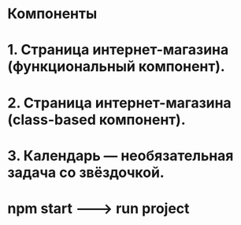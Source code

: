 # Компоненты

# 1. Страница интернет-магазина (функциональный компонент).
# 2. Страница интернет-магазина (class-based компонент).
# 3. Календарь — необязательная задача со звёздочкой.

# npm start ---> run project